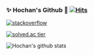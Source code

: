 ### ✨ Hochan's Github 👋 [![Hits](https://hits.seeyoufarm.com/api/count/incr/badge.svg?url=https%3A%2F%2Fgithub.com%2Fhochan222%2F&count_bg=%2379C83D&title_bg=%23555555&icon=&icon_color=%23E7E7E7&title=hits&edge_flat=false)](https://hits.seeyoufarm.com)

[![stackoverflow](https://img.shields.io/badge/StackOverFlow-black?logo=stackoverflow)](https://stackoverflow.com/users/9591511/hochan)

[![solved.ac tier](http://mazassumnida.wtf/api/generate_badge?boj=egas)](https://solved.ac/egas)

![Hochan's github stats](https://github-readme-stats.vercel.app/api?username=hochan222&show_icons=true)

<!--
**hochan222/hochan222** is a ✨ _special_ ✨ repository because its `README.md` (this file) appears on your GitHub profile.

Here are some ideas to get you started:

- 🔭 I’m currently working on ...
- 🌱 I’m currently learning ...
- 👯 I’m looking to collaborate on ...
- 🤔 I’m looking for help with ...
- 💬 Ask me about ...
- 📫 How to reach me: ...
- 😄 Pronouns: ...
- ⚡ Fun fact: ...
-->
